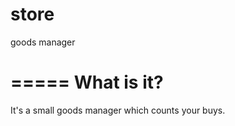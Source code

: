 store
=====

goods manager

=====
What is it?
=====
It's a small goods manager which counts your buys.
